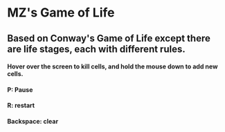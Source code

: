 # MZ's Game of Life

## Based on Conway's Game of Life except there are life stages, each with different rules.

#### Hover over the screen to kill cells, and hold the mouse down to add new cells.

#### P: Pause
#### R: restart
#### Backspace: clear
